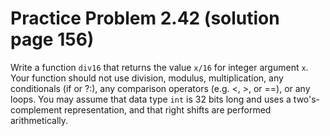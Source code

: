 # Practice Problem 2.42 (solution page 156)
Write a function `div16` that returns the value `x/16` for integer argument `x`. Your function should not use division, modulus, multiplication, any conditionals (if or ?:), any comparison operators (e.g. <, >, or ==), or any loops. You may assume that data type `int` is 32 bits long and uses a two's-complement representation, and that right shifts are performed arithmetically.